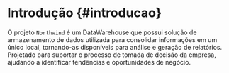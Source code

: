 # Introdução {#introducao}

O projeto `Northwind` é um DataWarehouse que possui solução de armazenamento de dados utilizada para consolidar informações em um único local, tornando-as disponíveis para análise e geração de relatórios. Projetado para suportar o processo de tomada de decisão da empresa, ajudando a identificar tendências e oportunidades de negócio.


[Introducao]:(#introducao)

